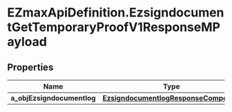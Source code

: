 # EZmaxApiDefinition.EzsigndocumentGetTemporaryProofV1ResponseMPayload

## Properties

Name | Type | Description | Notes
------------ | ------------- | ------------- | -------------
**a_objEzsigndocumentlog** | [**EzsigndocumentlogResponseCompound**](EzsigndocumentlogResponseCompound.md) |  | 


